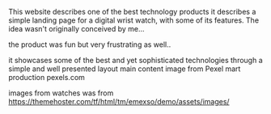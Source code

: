 This website describes one of the best technology products
it describes a simple landing page for a digital wrist watch, with some of its features.
The idea wasn't originally conceived by me...

the product was fun but very frustrating as well..

it showcases some of the best and yet sophisticated technologies through a simple and well presented layout
main content image from Pexel mart production pexels.com

images from watches was from https://themehoster.com/tf/html/tm/emexso/demo/assets/images/
